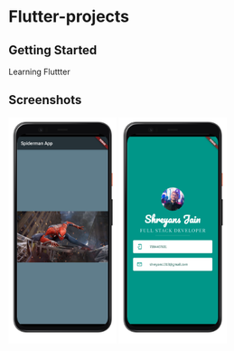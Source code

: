 # Flutter-projects

## Getting Started

Learning Fluttter

## Screenshots
<img src="./i_am_rich/screenshots/Screenshot_i_am_rich.png" height="400em" /> <img src="./mi_card_flutter/screenshots/Screenshot_mi_card.png" height="400em" />
